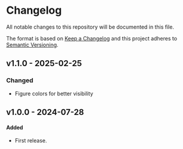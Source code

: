 # Changelog

All notable changes to this repository will be documented in this file.

The format is based on [Keep a Changelog](http://keepachangelog.com/en/1.0.0/)
and this project adheres to [Semantic Versioning](http://semver.org/spec/v2.0.0.html).

## v1.1.0 - 2025-02-25

### Changed

- Figure colors for better visibility


## v1.0.0 - 2024-07-28

#### Added

- First release.
